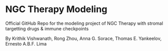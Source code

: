 # NGC Therapy Modeling
Official GitHub Repo for the modeling project of NGC Therapy with stromal targetting drugs &amp; immune checkpoints

By Krithik Vishwanath, Rong Zhou, Anna G. Sorace, Thomas E. Yankeelov, Ernesto A.B.F. Lima

